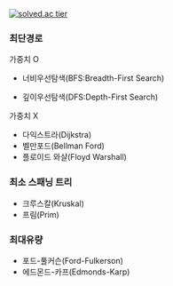 [![solved.ac tier](http://mazassumnida.wtf/api/v2/generate_badge?boj=cjh970422)](https://solved.ac/cjh970422)

### 최단경로

가중치 O

- 너비우선탐색(BFS:Breadth-First Search)

- 깊이우선탐색(DFS:Depth-First Search)

가중치 X   

- 다익스트라(Dijkstra)
- 벨만포드(Bellman Ford)
- 플로이드 와샬(Floyd Warshall)


### 최소 스패닝 트리

- 크루스칼(Kruskal)
- 프림(Prim)

### 최대유량

- 포드-풀커슨(Ford-Fulkerson)
- 에드몬드-카프(Edmonds-Karp)